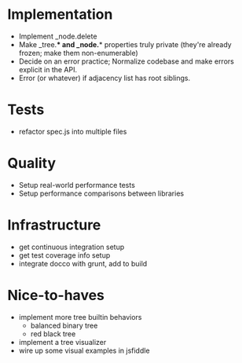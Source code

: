 # Implementation

 * Implement _node.delete
 * Make _tree.__* and _node.__* properties truly private (they're
   already frozen; make them non-enumerable)
 * Decide on an error practice; Normalize codebase and make errors
   explicit in the API.
 * Error (or whatever) if adjacency list has root siblings.

# Tests

 * refactor spec.js into multiple files
 
# Quality

 * Setup real-world performance tests
 * Setup performance comparisons between libraries

# Infrastructure

 * get continuous integration setup
 * get test coverage info setup
 * integrate docco with grunt, add to build

# Nice-to-haves

 * implement more tree builtin behaviors
   - balanced binary tree
   - red black tree
 * implement a tree visualizer
 * wire up some visual examples in jsfiddle


